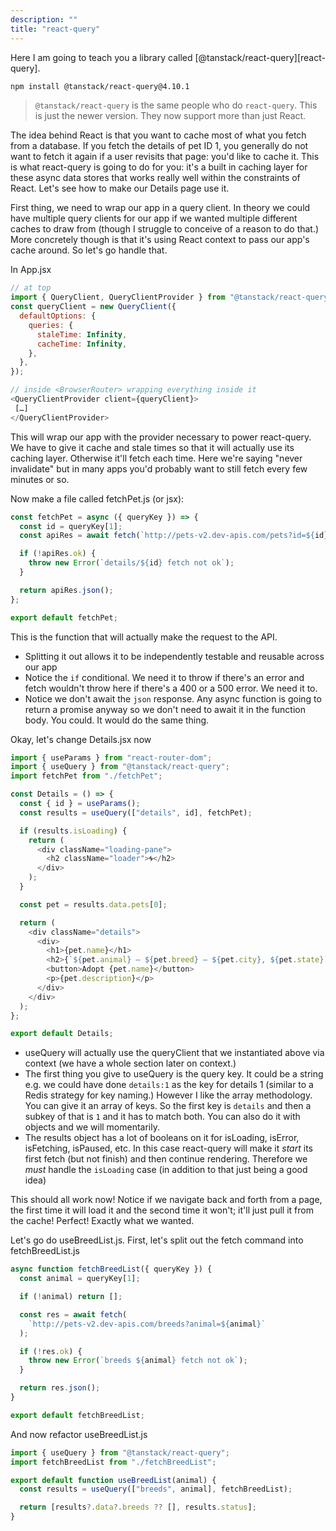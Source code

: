 ```yaml
---
description: ""
title: "react-query"
---
```

Here I am going to teach you a library called [@tanstack/react-query][react-query].

```bash
npm install @tanstack/react-query@4.10.1
```

> `@tanstack/react-query` is the same people who do `react-query`. This is just the newer version. They now support more than just React.

The idea behind React is that you want to cache most of what you fetch from a database. If you fetch the details of pet ID 1, you generally do not want to fetch it again if a user revisits that page: you'd like to cache it. This is what react-query is going to do for you: it's a built in caching layer for these async data stores that works really well within the constraints of React. Let's see how to make our Details page use it.

First thing, we need to wrap our app in a query client. In theory we could have multiple query clients for our app if we wanted multiple different caches to draw from (though I struggle to conceive of a reason to do that.) More concretely though is that it's using React context to pass our app's cache around. So let's go handle that.

In App.jsx

```javascript
// at top
import { QueryClient, QueryClientProvider } from "@tanstack/react-query";
const queryClient = new QueryClient({
  defaultOptions: {
    queries: {
      staleTime: Infinity,
      cacheTime: Infinity,
    },
  },
});

// inside <BrowserRouter> wrapping everything inside it
<QueryClientProvider client={queryClient}>
 […]
</QueryClientProvider>
```

This will wrap our app with the provider necessary to power react-query. We have to give it cache and stale times so that it will actually use its caching layer. Otherwise it'll fetch each time. Here we're saying "never invalidate" but in many apps you'd probably want to still fetch every few minutes or so.

Now make a file called fetchPet.js (or jsx):

```javascript
const fetchPet = async ({ queryKey }) => {
  const id = queryKey[1];
  const apiRes = await fetch(`http://pets-v2.dev-apis.com/pets?id=${id}`);

  if (!apiRes.ok) {
    throw new Error(`details/${id} fetch not ok`);
  }

  return apiRes.json();
};

export default fetchPet;
```

This is the function that will actually make the request to the API.

- Splitting it out allows it to be independently testable and reusable across our app
- Notice the `if` conditional. We need it to throw if there's an error and fetch wouldn't throw here if there's a 400 or a 500 error. We need it to.
- Notice we don't await the `json` response. Any async function is going to return a promise anyway so we don't need to await it in the function body. You could. It would do the same thing.

Okay, let's change Details.jsx now

```javascript
import { useParams } from "react-router-dom";
import { useQuery } from "@tanstack/react-query";
import fetchPet from "./fetchPet";

const Details = () => {
  const { id } = useParams();
  const results = useQuery(["details", id], fetchPet);

  if (results.isLoading) {
    return (
      <div className="loading-pane">
        <h2 className="loader">🌀</h2>
      </div>
    );
  }

  const pet = results.data.pets[0];

  return (
    <div className="details">
      <div>
        <h1>{pet.name}</h1>
        <h2>{`${pet.animal} — ${pet.breed} — ${pet.city}, ${pet.state}`}</h2>
        <button>Adopt {pet.name}</button>
        <p>{pet.description}</p>
      </div>
    </div>
  );
};

export default Details;
```

- useQuery will actually use the queryClient that we instantiated above via context (we have a whole section later on context.)
- The first thing you give to useQuery is the query key. It could be a string e.g. we could have done `details:1` as the key for details 1 (similar to a Redis strategy for key naming.) However I like the array methodology. You can give it an array of keys. So the first key is `details` and then a subkey of that is `1` and it has to match both. You can also do it with objects and we will momentarily.
- The results object has a lot of booleans on it for isLoading, isError, isFetching, isPaused, etc. In this case react-query will make it _start_ its first fetch (but not finish) and then continue rendering. Therefore we _must_ handle the `isLoading` case (in addition to that just being a good idea)

This should all work now! Notice if we navigate back and forth from a page, the first time it will load it and the second time it won't; it'll just pull it from the cache! Perfect! Exactly what we wanted.

Let's go do useBreedList.js. First, let's split out the fetch command into fetchBreedList.js

```javascript
async function fetchBreedList({ queryKey }) {
  const animal = queryKey[1];

  if (!animal) return [];

  const res = await fetch(
    `http://pets-v2.dev-apis.com/breeds?animal=${animal}`
  );

  if (!res.ok) {
    throw new Error(`breeds ${animal} fetch not ok`);
  }

  return res.json();
}

export default fetchBreedList;
```

And now refactor useBreedList.js

```javascript
import { useQuery } from "@tanstack/react-query";
import fetchBreedList from "./fetchBreedList";

export default function useBreedList(animal) {
  const results = useQuery(["breeds", animal], fetchBreedList);

  return [results?.data?.breeds ?? [], results.status];
}
```

